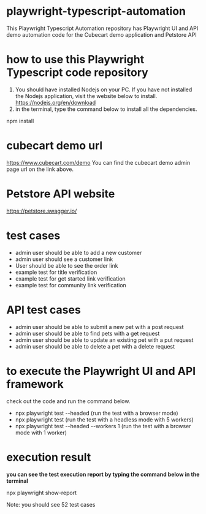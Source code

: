 # playwright-typescript-automation
This Playwright Typescript Automation repository has Playwright UI and API demo automation code for the Cubecart demo application and Petstore API
# how to use this Playwright Typescript code repository
1. You should have installed Nodejs on your PC. If you have not installed the Nodejs application, visit the website below to install. 
https://nodejs.org/en/download
2. in the terminal, type the command below to install all the dependencies.
<p>npm install </p>

# cubecart demo url 
https://www.cubecart.com/demo
You can find the cubecart demo admin page url on the link above. 
# Petstore API website
https://petstore.swagger.io/


# test cases
  - admin user should be able to add a new customer
  - admin user should see a customer link
  - User should be able to see the order link
  - example test for title verification
  - example test for get started link verification
  - example test for community link verification

# API test cases
  - admin user should be able to submit a new pet with a post request
  - admin user should be able to find pets with a get request
  - admin user should be able to update an existing pet with a put request
  - admin user should be able to delete a pet with a delete request
  
# to execute the Playwright UI and API framework
check out the code and run the command below. 
- npx playwright test --headed  (run the test with a browser mode)
- npx playwright test (run the test with a headless mode with 5 workers)
- npx playwright test --headed --workers 1 (run the test with a browser mode with 1 worker)
# execution result
**you can see the test execution report by typing the command below in the terminal**
<p> npx playwright show-report </p>

<p>Note: you should see 52 test cases </p>
